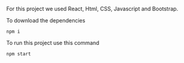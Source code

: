 
For this project we used React, Html, CSS, Javascript and Bootstrap.

To download the dependencies

    npm i

To run this project use this command

    npm start
 
 
